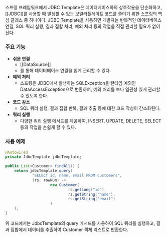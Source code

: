스프링 프레임워크에서 JDBC Template은 데이터베이스와의 상호작용을 단순화하고, [[JDBC]]를 사용할 때 발생할 수 있는 보일러플레이트 코드를 줄이기 위한 스프링의 핵심 클래스 중 하나이다. 
JDBC Template을 사용하면 개발자는 반복적인 데이터베이스 연결, SQL 쿼리 실행, 결과 집합 처리, 예외 처리 등의 작업을 직접 관리할 필요가 없어진다.

### 주요 기능
- **쉬운 연결**
	- [[DataSource]]
	- 를 통해 데이터베이스 연결을 쉽게 관리할 수 있다.
- **예외 처리**
	- 스프링은 JDBC에서 발생하는 SQLException을 런타임 예외인 DataAccessException으로 변환하여, 예외 처리를 보다 일관성 있게 관리할 수 있도록 한다.
- **코드 감소**
	- SQL 쿼리 실행, 결과 집합 반복, 결과 추출 등에 대한 코드 작성이 간소화된다.
- **쿼리 실행**
	- 다양한 쿼리 실행 메서드를 제공하여, INSERT, UPDATE, DELETE, SELECT 등의 작업을 손쉽게 할 수 있다.

### 사용 예제
```java
@Autowired
private JdbcTemplate jdbcTemplate;

public List<Customer> findAll() {
    return jdbcTemplate.query(
            "SELECT id, name, email FROM customers",
            (rs, rowNum) ->
                    new Customer(
                            rs.getLong("id"),
                            rs.getString("name"),
                            rs.getString("email")
                    )
    );
}
```
위 코드에서는 JdbcTemplate의 query 메서드를 사용하여 SQL 쿼리를 실행하고, 결과 집합에서 데이터를 추출하여 Customer 객체 리스트로 반환한다. 